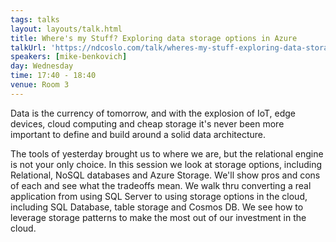 ```yaml
---
tags: talks
layout: layouts/talk.html
title: Where's my Stuff? Exploring data storage options in Azure
talkUrl: 'https://ndcoslo.com/talk/wheres-my-stuff-exploring-data-storage-options-in-azure/'
speakers: [mike-benkovich]
day: Wednesday
time: 17:40 - 18:40
venue: Room 3
---
```

Data is the currency of tomorrow, and with the explosion of IoT, edge devices, cloud computing and cheap storage it's never been more important to define and build around a solid data architecture.

The tools of yesterday brought us to where we are, but the relational engine is not your only choice. In this session we look at storage options, including Relational, NoSQL databases and Azure Storage. We'll show pros and cons of each and see what the tradeoffs mean. We walk thru converting a real application from using SQL Server to using storage options in the cloud, including SQL Database, table storage and Cosmos DB. We see how to leverage storage patterns to make the most out of our investment in the cloud.